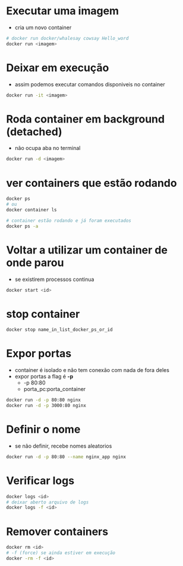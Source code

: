 # Executar uma imagem
  - cria um novo container
```sh
# docker run docker/whalesay cowsay Hello_word
docker run <imagem>
```
# Deixar em execução
  - assim podemos executar comandos disponiveis no container
```sh
docker run -it <imagem>
```
# Roda container em background (detached)
  - não ocupa aba no terminal
```sh
docker run -d <imagem>
```
# ver containers que estão rodando
```sh
docker ps
# ou
docker container ls

# container estão rodando e já foram executados
docker ps -a
```
# Voltar a utilizar um container de onde parou
  - se existirem processos continua
```sh
docker start <id>
```
# stop container
```sh
docker stop name_in_list_docker_ps_or_id
```

# Expor portas
- container é isolado e não tem conexão com nada de fora deles
- expor portas a flag é **-p**
  - -p 80:80
  - porta_pc:porta_container
```sh
docker run -d -p 80:80 nginx
docker run -d -p 3000:80 nginx
```

# Definir o nome
  - se não definir, recebe nomes aleatorios
```sh
docker run -d -p 80:80 --name nginx_app nginx
```

# Verificar logs
```sh
docker logs <id>
# deixar aberto arquivo de logs
docker logs -f <id>
```

# Remover containers
```sh
docker rm <id>
# -f (force) se ainda estiver em execução
docker -rm -f <id>
```